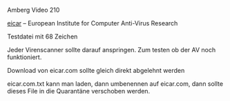 



Amberg Video 210

[eicar](http://www.eicar.org) – European Institute for Computer Anti-Virus Research

Testdatei mit 68 Zeichen

Jeder Virenscanner sollte darauf anspringen. Zum testen ob der AV noch funktioniert. 

Download von eicar.com sollte gleich direkt abgelehnt werden

eicar.com.txt kann man laden, dann umbenennen auf eicar.com, dann sollte dieses File in die Quarantäne verschoben werden.

